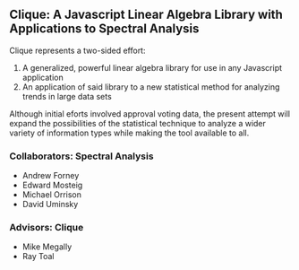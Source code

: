 ## Clique: A Javascript Linear Algebra Library with Applications to Spectral Analysis

Clique represents a two-sided effort:

1. A generalized, powerful linear algebra library for use in any Javascript application
2. An application of said library to a new statistical method for analyzing trends in large data sets

Although initial eforts involved approval voting data, the present attempt will
expand the possibilities of the statistical technique to analyze a wider
variety of information types while making the tool available to all.

### Collaborators: Spectral Analysis

* Andrew Forney
* Edward Mosteig
* Michael Orrison
* David Uminsky

### Advisors: Clique

* Mike Megally
* Ray Toal